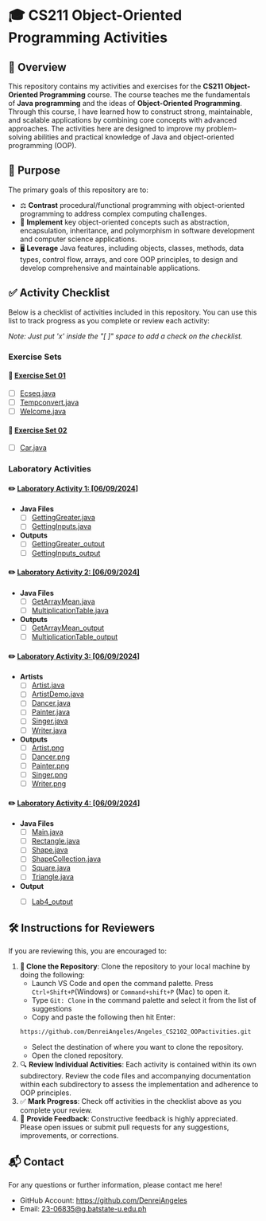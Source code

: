 # 🎓 CS211 Object-Oriented Programming Activities  

## 📖 Overview  

This repository contains my activities and exercises for the **CS211 Object-Oriented Programming** course. The course teaches me the fundamentals of **Java programming** and the ideas of **Object-Oriented Programming**. Through this course, I have learned how to construct strong, maintainable, and scalable applications by combining core concepts with advanced approaches. The activities here are designed to improve my problem-solving abilities and practical knowledge of Java and object-oriented programming (OOP).  

## 🎯 Purpose  

The primary goals of this repository are to:  

- ⚖️ **Contrast** procedural/functional programming with object-oriented programming to address complex computing challenges.  
- 🧩 **Implement** key object-oriented concepts such as abstraction, encapsulation, inheritance, and polymorphism in software development and computer science applications.  
- 🖥️ **Leverage** Java features, including objects, classes, methods, data types, control flow, arrays, and core OOP principles, to design and develop comprehensive and maintainable applications.  

## ✅ Activity Checklist  

Below is a checklist of activities included in this repository. You can use this list to track progress as you complete or review each activity:

*Note: Just put 'x' inside the "[ ]" space to add a check on the checklist.*

### Exercise Sets
#### 📂 [Exercise Set 01](https://github.com/DenreiAngeles/Angeles_CS2102_OOPactivities/tree/main/AngelesDenreiSamuelCS2102_OOPactivities/Exercise%20Sets/Exercise%20Set%2001)
- [ ] [Ecseq.java](https://github.com/DenreiAngeles/Angeles_CS2102_OOPactivities/blob/main/AngelesDenreiSamuelCS2102_OOPactivities/Exercise%20Sets/Exercise%20Set%2001/Escseq.java)
- [ ] [Tempconvert.java](https://github.com/DenreiAngeles/Angeles_CS2102_OOPactivities/blob/main/AngelesDenreiSamuelCS2102_OOPactivities/Exercise%20Sets/Exercise%20Set%2001/Tempconvert.java)
- [ ] [Welcome.java](https://github.com/DenreiAngeles/Angeles_CS2102_OOPactivities/blob/main/AngelesDenreiSamuelCS2102_OOPactivities/Exercise%20Sets/Exercise%20Set%2001/Welcome.java)

#### 📂 [Exercise Set 02](https://github.com/DenreiAngeles/Angeles_CS2102_OOPactivities/tree/main/AngelesDenreiSamuelCS2102_OOPactivities/Exercise%20Sets/Exercise%20Set%2002)
- [ ] [Car.java](https://github.com/DenreiAngeles/Angeles_CS2102_OOPactivities/blob/main/AngelesDenreiSamuelCS2102_OOPactivities/Exercise%20Sets/Exercise%20Set%2002/Car.java)


### Laboratory Activities
#### ✏️ [Laboratory Activity 1: [06/09/2024]](https://github.com/DenreiAngeles/Angeles_CS2102_OOPactivities/tree/main/AngelesDenreiSamuelCS2102_OOPactivities/Laboratory%20Activities/Laboratory%20Activity%201%20-%2006-09-2024)
- **Java Files**
    - [ ] [GettingGreater.java](https://github.com/DenreiAngeles/Angeles_CS2102_OOPactivities/blob/main/AngelesDenreiSamuelCS2102_OOPactivities/Laboratory%20Activities/Laboratory%20Activity%201%20-%2006-09-2024/GettingGreater.java)
    - [ ] [GettingInputs.java](https://github.com/DenreiAngeles/Angeles_CS2102_OOPactivities/blob/main/AngelesDenreiSamuelCS2102_OOPactivities/Laboratory%20Activities/Laboratory%20Activity%201%20-%2006-09-2024/GettingInputs.java)
- **Outputs**
    - [ ] [GettingGreater_output](https://github.com/DenreiAngeles/Angeles_CS2102_OOPactivities/blob/main/AngelesDenreiSamuelCS2102_OOPactivities/Laboratory%20Activities/Laboratory%20Activity%201%20-%2006-09-2024/GettingGreater_output.png)
    - [ ] [GettingInputs_output](https://github.com/DenreiAngeles/Angeles_CS2102_OOPactivities/blob/main/AngelesDenreiSamuelCS2102_OOPactivities/Laboratory%20Activities/Laboratory%20Activity%201%20-%2006-09-2024/GettingInputs_output.png)

#### ✏️ [Laboratory Activity 2: [06/09/2024]](https://github.com/DenreiAngeles/Angeles_CS2102_OOPactivities/tree/main/AngelesDenreiSamuelCS2102_OOPactivities/Laboratory%20Activities/Laboratory%20Activity%202%20-%2004-10-2024)
- **Java Files**
    - [ ] [GetArrayMean.java](https://github.com/DenreiAngeles/Angeles_CS2102_OOPactivities/blob/main/AngelesDenreiSamuelCS2102_OOPactivities/Laboratory%20Activities/Laboratory%20Activity%202%20-%2004-10-2024/GetArrayMean.java)
    - [ ] [MultiplicationTable.java](https://github.com/DenreiAngeles/Angeles_CS2102_OOPactivities/blob/main/AngelesDenreiSamuelCS2102_OOPactivities/Laboratory%20Activities/Laboratory%20Activity%202%20-%2004-10-2024/MultiplicationTable.java)
- **Outputs**
    - [ ] [GetArrayMean_output](https://github.com/DenreiAngeles/Angeles_CS2102_OOPactivities/blob/main/AngelesDenreiSamuelCS2102_OOPactivities/Laboratory%20Activities/Laboratory%20Activity%202%20-%2004-10-2024/GetArrayMean_output.png)
    - [ ] [MultiplicationTable_output](https://github.com/DenreiAngeles/Angeles_CS2102_OOPactivities/blob/main/AngelesDenreiSamuelCS2102_OOPactivities/Laboratory%20Activities/Laboratory%20Activity%202%20-%2004-10-2024/MultiplicationTable_output.png)

#### ✏️ [Laboratory Activity 3: [06/09/2024]](https://github.com/DenreiAngeles/Angeles_CS2102_OOPactivities/tree/main/AngelesDenreiSamuelCS2102_OOPactivities/Laboratory%20Activities/Laboratory%20Activity%203%20-%2022-11-2024)
- **Artists**
    - [ ] [Artist.java](https://github.com/DenreiAngeles/Angeles_CS2102_OOPactivities/blob/main/AngelesDenreiSamuelCS2102_OOPactivities/Laboratory%20Activities/Laboratory%20Activity%203%20-%2022-11-2024/Artists/Artist.java)
    - [ ] [ArtistDemo.java](https://github.com/DenreiAngeles/Angeles_CS2102_OOPactivities/blob/main/AngelesDenreiSamuelCS2102_OOPactivities/Laboratory%20Activities/Laboratory%20Activity%203%20-%2022-11-2024/Artists/ArtistDemo.java)
    - [ ] [Dancer.java](https://github.com/DenreiAngeles/Angeles_CS2102_OOPactivities/blob/main/AngelesDenreiSamuelCS2102_OOPactivities/Laboratory%20Activities/Laboratory%20Activity%203%20-%2022-11-2024/Artists/Dancer.java)
    - [ ] [Painter.java](https://github.com/DenreiAngeles/Angeles_CS2102_OOPactivities/blob/main/AngelesDenreiSamuelCS2102_OOPactivities/Laboratory%20Activities/Laboratory%20Activity%203%20-%2022-11-2024/Artists/Painter.java)
    - [ ] [Singer.java](https://github.com/DenreiAngeles/Angeles_CS2102_OOPactivities/blob/main/AngelesDenreiSamuelCS2102_OOPactivities/Laboratory%20Activities/Laboratory%20Activity%203%20-%2022-11-2024/Artists/Singer.java)
    - [ ] [Writer.java](https://github.com/DenreiAngeles/Angeles_CS2102_OOPactivities/blob/main/AngelesDenreiSamuelCS2102_OOPactivities/Laboratory%20Activities/Laboratory%20Activity%203%20-%2022-11-2024/Artists/Writer.java)

- **Outputs**
    - [ ] [Artist.png](https://github.com/DenreiAngeles/Angeles_CS2102_OOPactivities/blob/main/AngelesDenreiSamuelCS2102_OOPactivities/Laboratory%20Activities/Laboratory%20Activity%203%20-%2022-11-2024/Output%20Screenshots/Artist.png)
    - [ ] [Dancer.png](https://github.com/DenreiAngeles/Angeles_CS2102_OOPactivities/blob/main/AngelesDenreiSamuelCS2102_OOPactivities/Laboratory%20Activities/Laboratory%20Activity%203%20-%2022-11-2024/Output%20Screenshots/Dancer.png)
    - [ ] [Painter.png](https://github.com/DenreiAngeles/Angeles_CS2102_OOPactivities/blob/main/AngelesDenreiSamuelCS2102_OOPactivities/Laboratory%20Activities/Laboratory%20Activity%203%20-%2022-11-2024/Output%20Screenshots/Painter.png)
    - [ ] [Singer.png](https://github.com/DenreiAngeles/Angeles_CS2102_OOPactivities/blob/main/AngelesDenreiSamuelCS2102_OOPactivities/Laboratory%20Activities/Laboratory%20Activity%203%20-%2022-11-2024/Output%20Screenshots/Singer.png)
    - [ ] [Writer.png](https://github.com/DenreiAngeles/Angeles_CS2102_OOPactivities/blob/main/AngelesDenreiSamuelCS2102_OOPactivities/Laboratory%20Activities/Laboratory%20Activity%203%20-%2022-11-2024/Output%20Screenshots/Writer.png)

#### ✏️ [Laboratory Activity 4: [06/09/2024]](https://github.com/DenreiAngeles/Angeles_CS2102_OOPactivities/tree/main/AngelesDenreiSamuelCS2102_OOPactivities/Laboratory%20Activities/Laboratory%20Activity%204%20-%2029-11-2024)
- **Java Files**
    - [ ] [Main.java](https://github.com/DenreiAngeles/Angeles_CS2102_OOPactivities/blob/main/AngelesDenreiSamuelCS2102_OOPactivities/Laboratory%20Activities/Laboratory%20Activity%204%20-%2029-11-2024/Main.java)
    - [ ] [Rectangle.java](https://github.com/DenreiAngeles/Angeles_CS2102_OOPactivities/blob/main/AngelesDenreiSamuelCS2102_OOPactivities/Laboratory%20Activities/Laboratory%20Activity%204%20-%2029-11-2024/Rectangle.java)
    - [ ] [Shape.java](https://github.com/DenreiAngeles/Angeles_CS2102_OOPactivities/blob/main/AngelesDenreiSamuelCS2102_OOPactivities/Laboratory%20Activities/Laboratory%20Activity%204%20-%2029-11-2024/Shape.java)
    - [ ] [ShapeCollection.java](https://github.com/DenreiAngeles/Angeles_CS2102_OOPactivities/blob/main/AngelesDenreiSamuelCS2102_OOPactivities/Laboratory%20Activities/Laboratory%20Activity%204%20-%2029-11-2024/ShapeCollection.java)
    - [ ] [Square.java](https://github.com/DenreiAngeles/Angeles_CS2102_OOPactivities/blob/main/AngelesDenreiSamuelCS2102_OOPactivities/Laboratory%20Activities/Laboratory%20Activity%204%20-%2029-11-2024/Square.java)
    - [ ] [Triangle.java](https://github.com/DenreiAngeles/Angeles_CS2102_OOPactivities/blob/main/AngelesDenreiSamuelCS2102_OOPactivities/Laboratory%20Activities/Laboratory%20Activity%204%20-%2029-11-2024/Triangle.java)
- **Output**
    - [ ] [Lab4_output](https://github.com/DenreiAngeles/Angeles_CS2102_OOPactivities/blob/main/AngelesDenreiSamuelCS2102_OOPactivities/Laboratory%20Activities/Laboratory%20Activity%204%20-%2029-11-2024/Lab4-output.png)


## 🛠️ Instructions for Reviewers  

If you are reviewing this, you are encouraged to:  

1. **📂 Clone the Repository**: Clone the repository to your local machine by doing the following:  
   - Launch VS Code and open the command palette. Press `Ctrl+Shift+P`(Windows) or `Command+shift+P` (Mac) to open it.
   - Type `Git: Clone` in the command palette and select it from the list of suggestions
   - Copy and paste the following then hit Enter:
   ``` bash
   https://github.com/DenreiAngeles/Angeles_CS2102_OOPactivities.git
   ```
   - Select the destination of where you want to clone the repository.
   - Open the cloned repository.
2. 🔍 **Review Individual Activities**: Each activity is contained within its own subdirectory. Review the code files and accompanying documentation within each subdirectory to assess the implementation and adherence to OOP principles.
3. ✅ **Mark Progress**: Check off activities in the checklist above as you complete your review.
4. 💬 **Provide Feedback**: Constructive feedback is highly appreciated. Please open issues or submit pull requests for any suggestions, improvements, or corrections.

## 📬 Contact
For any questions or further information, please contact me here!
- GitHub Account: https://github.com/DenreiAngeles
- Email: 23-06835@g.batstate-u.edu.ph